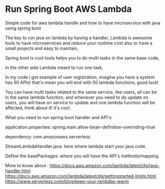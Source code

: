 # Run Spring Boot AWS Lambda
Simple code for aws lambda handle and how to have microservice with java using spring boot


The key to run java on lambda by having a handler, Lambda is awesome tools to have microservices and reduce your runtime cost also to have a small projects and easy to maintain,

Spring boot is cool tools helps you to do multi tasks in the same base code,

In the other side Lambda meant to run one task,

In my code I got example of user registration, imagine you have a system has 50 APIs! that's mean you will end with 50 lambda functions, good luck!

You can have multi tasks related to the same service, like users, all can be in the same lambda function, and whenever you need to do update on users, you will have on service to update and one lambda function will be affected, think about it! it's cool.

What you need to run spring boot handler and API's:

application.properties: spring.main.allow-bean-definition-overriding=true

dependency: com.amazonaws.serverless

StreamLambdaHandler.java: here where lambda start your java code.

Define the basePackages: where you will have the API's methods/mapping.



More to know about :
https://docs.aws.amazon.com/lambda/latest/dg/java-handler.html
https://docs.aws.amazon.com/lambda/latest/dg/gettingstarted-limits.html
https://www.serverless.com/blog/keep-your-lambdas-warm
